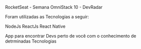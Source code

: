 RocketSeat - Semana OmniStack 10 - DevRadar

Foram utilizadas as Tecnologias a seguir:

NodeJs
ReactJs
React Native

App para encontrar Devs perto de você com o conhecimento de detrminadas Tecnologias
